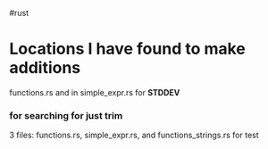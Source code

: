 #rust

# Locations I have found to make additions

functions.rs and in simple_expr.rs for  **STDDEV**


### for searching for just  trim

3 files:  functions.rs, simple_expr.rs, and functions_strings.rs  for test    



